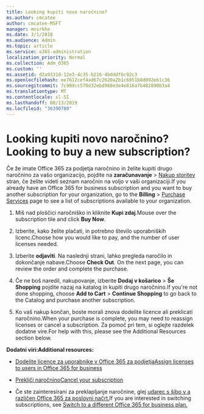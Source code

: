 ```yaml
---
title: Looking kupiti novo naročnino?
ms.author: cmcatee
author: cmcatee-MSFT
manager: mnirkhe
ms.date: 3/1/2018
ms.audience: Admin
ms.topic: article
ms.service: o365-administration
localization_priority: Normal
ms.collection: Adm_O365
ms.custom: ''
ms.assetid: d2a9331d-12e3-4c35-b216-4bdddf6c92c3
ms.openlocfilehash: ee7612cef4ad67c2620a2b1c6851b8d092eb1c36
ms.sourcegitcommit: 7c90dcc570d32ebd968e3e4e816a7b482890b3a4
ms.translationtype: MT
ms.contentlocale: sl-SI
ms.lasthandoff: 08/13/2019
ms.locfileid: "36390780"
---
```

# <a name="looking-to-buy-a-new-subscription"></a><span data-ttu-id="34b9c-102">Looking kupiti novo naročnino?</span><span class="sxs-lookup"><span data-stu-id="34b9c-102">Looking to buy a new subscription?</span></span>

<span data-ttu-id="34b9c-103">Če že imate Office 365 za podjetja naročnino in želite kupiti drugo naročnino za vašo organizacijo, pojdite na **zaračunavanje** \> [Nakup storitev](https://go.microsoft.com/fwlink/p/?linkid=868433) stran, če želite videti seznam naročnin na voljo v vaši organizaciji.</span><span class="sxs-lookup"><span data-stu-id="34b9c-103">If you already have an Office 365 for business subscription and you want to buy another subscription for your organization, go to the **Billing** \> [Purchase Services](https://go.microsoft.com/fwlink/p/?linkid=868433) page to see a list of subscriptions available to your organization.</span></span>
 
1. <span data-ttu-id="34b9c-104">Miš nad ploščici naročniško in kliknite **Kupi zdaj**.</span><span class="sxs-lookup"><span data-stu-id="34b9c-104">Mouse over the subscription tile and click **Buy Now**.</span></span>

2. <span data-ttu-id="34b9c-105">Izberite, kako želite plačati, in potrebno število uporabniških licenc.</span><span class="sxs-lookup"><span data-stu-id="34b9c-105">Choose how you would like to pay, and the number of user licenses needed.</span></span>

3. <span data-ttu-id="34b9c-106">Izberite **odjaviti**. Na naslednji strani, lahko pregleda naročilo in dokončanje nabave.</span><span class="sxs-lookup"><span data-stu-id="34b9c-106">Choose **Check Out**. On the next page, you can review the order and complete the purchase.</span></span>

4. <span data-ttu-id="34b9c-107">Če ne boš naredil, nakupovanje, izberite **Dodaj v košarico** \> **Še Shopping** pojdite nazaj na katalog in kupiti drugo naročnino.</span><span class="sxs-lookup"><span data-stu-id="34b9c-107">If you're not done shopping, choose **Add to Cart** \> **Continue Shopping** to go back to the Catalog and purchase another subscription.</span></span> 

5. <span data-ttu-id="34b9c-108">Ko vaš nakup končan, boste morali znova dodelite licence ali preklicati naročnino.</span><span class="sxs-lookup"><span data-stu-id="34b9c-108">When your purchase is complete, you may need to reassign licenses or cancel a subscription.</span></span> <span data-ttu-id="34b9c-109">Za pomoč pri tem, si oglejte razdelek dodatne vire.</span><span class="sxs-lookup"><span data-stu-id="34b9c-109">For help with this, please see the Additional Resources section below.</span></span>

 <span data-ttu-id="34b9c-110">**Dodatni viri:**</span><span class="sxs-lookup"><span data-stu-id="34b9c-110">**Additional resources:**</span></span>
  
- [<span data-ttu-id="34b9c-111">Dodelite licence za uporabnike v Office 365 za podjetja</span><span class="sxs-lookup"><span data-stu-id="34b9c-111">Assign licenses to users in Office 365 for business</span></span>](https://docs.microsoft.com/en-us/office365/admin/subscriptions-and-billing/assign-licenses-to-users)
    
- [<span data-ttu-id="34b9c-112">Prekliči naročnino</span><span class="sxs-lookup"><span data-stu-id="34b9c-112">Cancel your subscription</span></span>](https://docs.microsoft.com/en-us/office365/admin/subscriptions-and-billing/cancel-your-subscription)
    
- <span data-ttu-id="34b9c-113">Če ste zainteresirani za preklapljanje naročnine, glej [udarec s šibo v a različen Office 365 za poslovni načrt.](https://docs.microsoft.com/en-us/office365/admin/subscriptions-and-billing/switch-to-a-different-plan)</span><span class="sxs-lookup"><span data-stu-id="34b9c-113">If you are interested in switching subscriptions, see [Switch to a different Office 365 for business plan.](https://docs.microsoft.com/en-us/office365/admin/subscriptions-and-billing/switch-to-a-different-plan)</span></span>